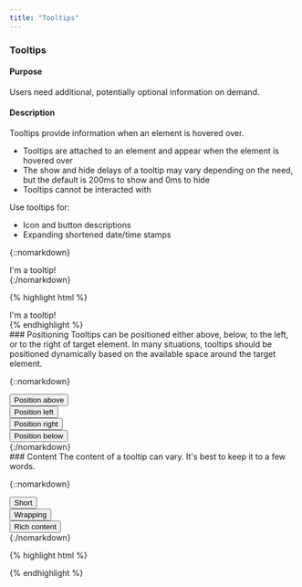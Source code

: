 ```yaml
---
title: "Tooltips"
---
```


<div class="pl-pattern">
<h3>Tooltips</h3>

#### Purpose
Users need additional, potentially optional information on demand. 

#### Description
Tooltips provide information when an element is hovered over.

- Tooltips are attached to an element and appear when the element is hovered over
- The show and hide delays of a tooltip may vary depending on the need, but the default is 200ms to show and 0ms to hide
- Tooltips cannot be interacted with

Use tooltips for:

- Icon and button descriptions
- Expanding shortened date/time stamps


{::nomarkdown}
<div class="pl-preview">
<div class="tooltip fade in right" style="display: inline-block; position: relative; width: auto;">
    <div class="tooltip-inner">I'm a tooltip!</div>
    <div class="tooltip-arrow"></div>
</div>
</div>
{:/nomarkdown}

{% highlight html %}
<div class="tooltip fade in right">
    <div class="tooltip-inner">I'm a tooltip!</div>
    <div class="tooltip-arrow"></div>
</div>
{% endhighlight %}
</div>

<div class="pl-pattern">
### Positioning
Tooltips can be positioned either above, below, to the left, or to the right of target element. In many situations, tooltips should be positioned dynamically based on the available space around the target element.

{::nomarkdown}
<div class="pl-preview">
<div style="width: 120px;">
    <button type="button" class="btn btn-block btn-default" data-toggle="tooltip" data-placement="top" title="Tooltip above">Position above</button>
    <button type="button" class="btn btn-block btn-default" data-toggle="tooltip" data-placement="left" title="Tooltip to left">Position left</button>
    <button type="button" class="btn btn-block btn-default" data-toggle="tooltip" data-placement="right" title="Tooltip to right">Position right</button>
    <button type="button" class="btn btn-block btn-default" data-toggle="tooltip" data-placement="bottom" title="Tooltip below">Position below</button>
</div>
</div>
{:/nomarkdown}
</div>

<div class="pl-pattern">
### Content
The content of a tooltip can vary. It's best to keep it to a few words.

{::nomarkdown}
<div class="pl-preview">
<div style="width: 120px;">
    <button type="button" class="btn btn-block btn-default" data-toggle="tooltip" data-placement="right" title="Print">Short</button>
    <button type="button" class="btn btn-block btn-default" data-toggle="tooltip" data-placement="right" data-html="true" title='Lorem ipsum dolor sit amet, consectetur adipiscing elit. In semper volutpat ultrices. Mauris lobortis lacus vel ullamcorper vestibulum.'>Wrapping</button>
    <button type="button" class="btn btn-block btn-default" data-toggle="tooltip" data-placement="right" data-html="true" title='<i class="icon icon-inverse icon-calendar-o"></i> &nbsp; <strong>January 21</strong>, 2014'>Rich content</button>
</div>
</div>
{:/nomarkdown}


{% highlight html %}

{% endhighlight %}
</div>
